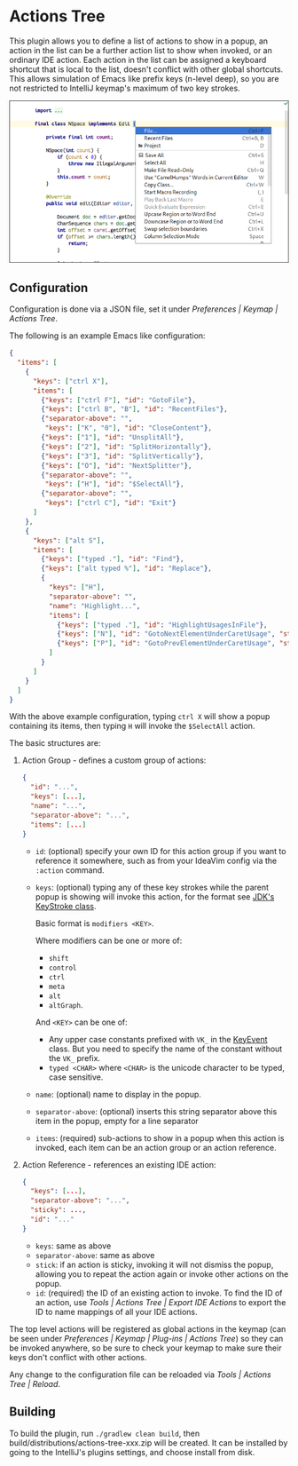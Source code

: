 # Actions Tree

This plugin allows you to define a list of actions to show in a popup, an
action in the list can be a further action list to show when invoked, or an
ordinary IDE action. Each action in the list can be assigned a keyboard 
shortcut that is local to the list, doesn't conflict with other global
shortcuts. This allows simulation of Emacs like prefix keys (n-level deep), so
you are not restricted to IntelliJ keymap's maximum of two key strokes.

![screenshot](screenshot.png)

## Configuration

Configuration is done via a JSON file, set it under *Preferences | Keymap | Actions Tree*.

The following is an example Emacs like configuration:

```json
{
  "items": [
    {
      "keys": ["ctrl X"],
      "items": [
        {"keys": ["ctrl F"], "id": "GotoFile"},
        {"keys": ["ctrl B", "B"], "id": "RecentFiles"},
        {"separator-above": "",
         "keys": ["K", "0"], "id": "CloseContent"},
        {"keys": ["1"], "id": "UnsplitAll"},
        {"keys": ["2"], "id": "SplitHorizontally"},
        {"keys": ["3"], "id": "SplitVertically"},
        {"keys": ["O"], "id": "NextSplitter"},
        {"separator-above": "",
         "keys": ["H"], "id": "$SelectAll"},
        {"separator-above": "",
         "keys": ["ctrl C"], "id": "Exit"}
      ]
    },
    {
      "keys": ["alt S"],
      "items": [
        {"keys": ["typed ."], "id": "Find"},
        {"keys": ["alt typed %"], "id": "Replace"},
        {
          "keys": ["H"],
          "separator-above": "",
          "name": "Highlight...",
          "items": [
            {"keys": ["typed ."], "id": "HighlightUsagesInFile"},
            {"keys": ["N"], "id": "GotoNextElementUnderCaretUsage", "sticky": true},
            {"keys": ["P"], "id": "GotoPrevElementUnderCaretUsage", "sticky": true}
          ]
        }
      ]
    }
  ]
}
```

With the above example configuration, typing `ctrl X` will show a popup containing its items, then typing `H` will invoke the `$SelectAll` action.

The basic structures are:

1. Action Group - defines a custom group of actions:

    ```json
    {
      "id": "...",
      "keys": [...],
      "name": "...",
      "separator-above": "...",
      "items": [...]
    }
    ```
    - `id`: (optional) specify your own ID for this action group if you want to reference it somewhere, such as from your IdeaVim config via the `:action` command.
    - `keys`: (optional) typing any of these key strokes while the parent popup 
       is showing will invoke this action, for the format see
       [JDK's KeyStroke class](https://docs.oracle.com/javase/8/docs/api/javax/swing/KeyStroke.html#getKeyStroke-java.lang.String-).
       
       Basic format is `modifiers <KEY>`.
       
       Where modifiers can be one or more of:
         - `shift`
         - `control`
         - `ctrl`
         - `meta`
         - `alt`
         - `altGraph`.
        
        And `<KEY>` can be one of:
         - Any upper case constants prefixed with `VK_` in the
           [KeyEvent](https://docs.oracle.com/javase/8/docs/api/java/awt/event/KeyEvent.html#field.summary)
           class. But you need to specify the name of the constant without the `VK_` prefix.
         - `typed <CHAR>` where `<CHAR>` is the unicode character to be typed, case sensitive.
    - `name`: (optional) name to display in the popup.
    - `separator-above`: (optional) inserts this string separator above this
      item in the popup, empty for a line separator
    - `items`: (required) sub-actions to show in a popup when this action is
      invoked, each item can be an action group or an action reference.
2. Action Reference - references an existing IDE action:

    ```json
    {
      "keys": [...],
      "separator-above": "...",
      "sticky": ...,
      "id": "..."
    }
    ```
    - `keys`: same as above
    - `separator-above`: same as above
    - `stick`: if an action is sticky, invoking it will not dismiss the popup, allowing you to repeat the action again or invoke other actions on the popup.
    - `id`: (required) the ID of an existing action to invoke. To find the ID of an action, use *Tools | Actions Tree | Export IDE Actions* to export the ID to name mappings of all your IDE actions.

The top level actions will be registered as global actions in the keymap (can be seen under *Preferences | Keymap | Plug-ins | Actions Tree*) so they can be invoked anywhere, so be sure to check your keymap to make sure their keys don't conflict with other actions.

Any change to the configuration file can be reloaded via *Tools | Actions Tree | Reload*.


## Building

To build the plugin, run `./gradlew clean build`, then build/distributions/actions-tree-xxx.zip will be created. It can be installed by going to the IntelliJ's plugins settings, and choose install from disk.

